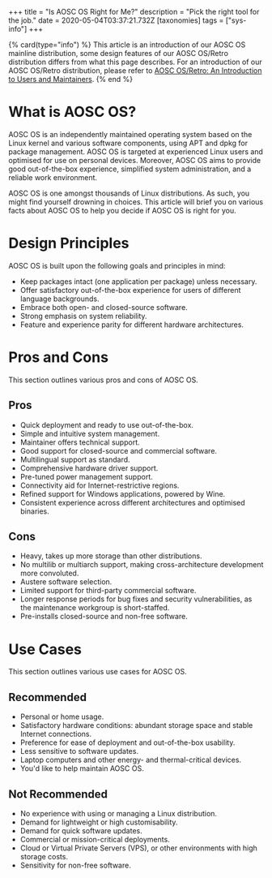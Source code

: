 +++
title = "Is AOSC OS Right for Me?"
description = "Pick the right tool for the job."
date = 2020-05-04T03:37:21.732Z
[taxonomies]
tags = ["sys-info"]
+++

{% card(type="info") %}
This article is an introduction of our AOSC OS mainline distribution, some design features of our AOSC OS/Retro distribution differs from what this page describes. For an introduction of our AOSC OS/Retro distribution, please refer to [AOSC OS/Retro: An Introduction to Users and Maintainers](@/aosc-os/retro/intro.md).
{% end %}

# What is AOSC OS?

AOSC OS is an independently maintained operating system based on the Linux kernel and various software components, using APT and dpkg for package management. AOSC OS is targeted at experienced Linux users and optimised for use on personal devices. Moreover, AOSC OS aims to provide good out-of-the-box experience, simplified system administration, and a reliable work environment.

AOSC OS is one amongst thousands of Linux distributions. As such, you might find yourself drowning in choices. This article will brief you on various facts about AOSC OS to help you decide if AOSC OS is right for you.

# Design Principles

AOSC OS is built upon the following goals and principles in mind:

- Keep packages intact (one application per package) unless necessary.
- Offer satisfactory out-of-the-box experience for users of different language backgrounds.
- Embrace both open- and closed-source software.
- Strong emphasis on system reliability.
- Feature and experience parity for different hardware architectures.

# Pros and Cons

This section outlines various pros and cons of AOSC OS.

## Pros

- Quick deployment and ready to use out-of-the-box.
- Simple and intuitive system management.
- Maintainer offers technical support.
- Good support for closed-source and commercial software.
- Multilingual support as standard.
- Comprehensive hardware driver support.
- Pre-tuned power management support.
- Connectivity aid for Internet-restrictive regions.
- Refined support for Windows applications, powered by Wine.
- Consistent experience across different architectures and optimised binaries.

## Cons

- Heavy, takes up more storage than other distributions.
- No multilib or multiarch support, making cross-architecture development more convoluted.
- Austere software selection.
- Limited support for third-party commercial software.
- Longer response periods for bug fixes and security vulnerabilities, as the maintenance workgroup is short-staffed.
- Pre-installs closed-source and non-free software.

# Use Cases

This section outlines various use cases for AOSC OS.

## Recommended

- Personal or home usage.
- Satisfactory hardware conditions: abundant storage space and stable Internet connections.
- Preference for ease of deployment and out-of-the-box usability.
- Less sensitive to software updates.
- Laptop computers and other energy- and thermal-critical devices.
- You'd like to help maintain AOSC OS.

## Not Recommended

- No experience with using or managing a Linux distribution.
- Demand for lightweight or high customisability.
- Demand for quick software updates.
- Commercial or mission-critical deployments.
- Cloud or Virtual Private Servers (VPS), or other environments with high storage costs.
- Sensitivity for non-free software.
